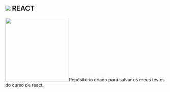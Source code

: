 ## <img src="react" /> REACT
<img width="200" heigth="200" alignt="center" src="https://upload.wikimedia.org/wikipedia/commons/thumb/a/a7/React-icon.svg/768px-React-icon.svg.png"/>Repósitorio criado para salvar os meus testes do curso de react.




